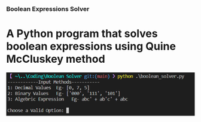 ### Boolean Expressions Solver

A Python program that solves boolean expressions using Quine McCluskey method
====================
![CLI](https://raw.githubusercontent.com/Jnaneshrompilli/Boolean-Solver/main/img/CLI.png?raw=true)
